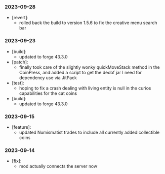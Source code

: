 ### 2023-09-28

- [revert]:
    - rolled back the build to version 1.5.6 to fix the creative menu search bar

### 2023-09-23

- [build]:
    - updated to forge 43.3.0
- [patch]:
    - finally took care of the slightly wonky quickMoveStack method in the CoinPress, and added a script to get the
      deobf jar I need for dependency use via JitPack
- [test]:
    - hoping to fix a crash dealing with living entity is null in the curios capabilities for the cat coins
- [build]:
    - updated to forge 43.3.0

### 2023-09-15

- [feature]:
    - updated Numismatist trades to include all currently added collectible coins

### 2023-09-14

- [fix]:
    - mod actually connects the server now